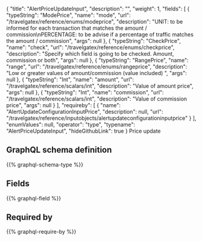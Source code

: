 {
  "title": "AlertPriceUpdateInput",
  "description": "",
  "weight": 1,
  "fields": [
    {
      "typeString": "ModePrice",
      "name": "mode",
      "url": "/travelgatex/reference/enums/modeprice",
      "description": "UNIT: to be informed for each transaction that matches the amount / commission\nPERCENTAGE: to be advise if a percentage of traffic matches the amount / commission",
      "args": null
    },
    {
      "typeString": "CheckPrice",
      "name": "check",
      "url": "/travelgatex/reference/enums/checkprice",
      "description": "Specify which field is going to be checked. Amount, commission or both",
      "args": null
    },
    {
      "typeString": "RangePrice",
      "name": "range",
      "url": "/travelgatex/reference/enums/rangeprice",
      "description": "Low or greater values of amount/commission (value included) ",
      "args": null
    },
    {
      "typeString": "Int",
      "name": "amount",
      "url": "/travelgatex/reference/scalars/int",
      "description": "Value of amount price",
      "args": null
    },
    {
      "typeString": "Int",
      "name": "commission",
      "url": "/travelgatex/reference/scalars/int",
      "description": "Value of commission price",
      "args": null
    }
  ],
  "requireby": [
    {
      "name": "AlertUpdateConfigurationInputPrice",
      "description": null,
      "url": "/travelgatex/reference/inputobjects/alertupdateconfigurationinputprice"
    }
  ],
  "enumValues": null,
  "operator": "type",
  "typename": "AlertPriceUpdateInput",
  "hideGithubLink": true
}
Price update
## GraphQL schema definition

{{% graphql-schema-type %}}

## Fields

{{% graphql-field %}}

## Required by

{{% graphql-require-by %}}
